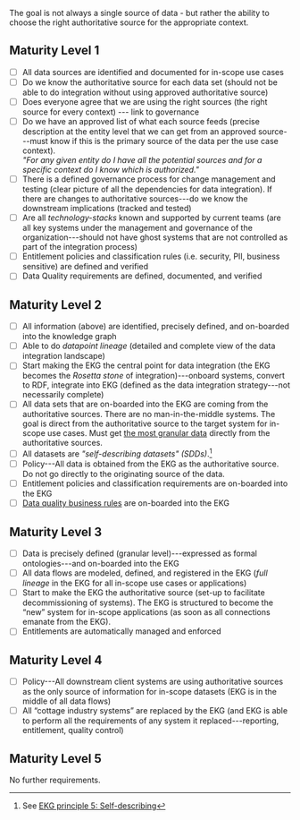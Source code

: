 The goal is not always a single source of data - but rather the ability to choose the right authoritative source
for the appropriate context.

## Maturity Level 1

- [ ] All data sources are identified and documented for in-scope use cases
- [ ] Do we know the authoritative source for each data set (should not be able to do integration without
      using approved authoritative source)
- [ ] Does everyone agree that we are using the right sources (the right source for every
      context) --- link to governance
- [ ] Do we have an approved list of what each source feeds (precise description at the entity level that
      we can get from an approved source---must know if this is the primary source of the data per the
      use case context).<br/>
      _"For any given entity do I have all the potential sources and for a specific context do I know which
      is authorized."_
- [ ] There is a defined governance process for change management and testing (clear picture of all the
      dependencies for data integration).
      If there are changes to authoritative sources---do we know the downstream implications (tracked and tested)
- [ ] Are all _technology-stacks_ known and supported by current teams (are all key systems under the
      management and governance of the organization---should not have ghost systems that are not controlled
      as part of the integration process)
- [ ] Entitlement policies and classification rules (i.e. security, PII, business sensitive) are 
      defined and verified
- [ ] Data Quality requirements are defined, documented, and verified

## Maturity Level 2

- [ ] All information (above) are identified, precisely defined, and on-boarded into the knowledge graph
- [ ] Able to do _datapoint lineage_ (detailed and complete view of the data integration landscape)
- [ ] Start making the EKG the central point for data integration (the EKG becomes the _Rosetta stone_ of
      integration)---onboard systems, convert to RDF, integrate into EKG (defined as the
      data integration strategy---not necessarily complete)
- [ ] All data sets that are on-boarded into the EKG are coming from the authoritative sources.
      There are no man-in-the-middle systems.
      The goal is direct from the authoritative source to the target system for in-scope use cases.
      Must get <ins>the most granular data</ins> directly from the authoritative sources.
- [ ] All datasets are _"self-describing datasets" (SDDs)_.[^principle5]
- [ ] Policy---All data is obtained from the EKG as the authoritative source.
      Do not go directly to the originating source of the data.
- [ ] Entitlement policies and classification requirements are on-boarded into the EKG
- [ ] [Data quality business rules](../../../data-governance/capability/classification-management) 
      are on-boarded into the EKG

## Maturity Level 3

- [ ] Data is precisely defined (granular level)---expressed as formal ontologies---and on-boarded into the EKG
- [ ] All data flows are modeled, defined, and registered in the EKG (_full lineage_ in the EKG for all
      in-scope use cases or applications)
- [ ] Start to make the EKG the authoritative source (set-up to facilitate decommissioning of systems).
      The EKG is structured to become the “new” system for in-scope applications (as soon as all
      connections emanate from the EKG).
- [ ] Entitlements are automatically managed and enforced

## Maturity Level 4

- [ ] Policy---All downstream client systems are using authoritative sources as the only source of information
      for in-scope datasets (EKG is in the middle of all data flows)
- [ ] All “cottage industry systems” are replaced by the EKG (and EKG is able to perform all the 
      requirements of any system it replaced---reporting, entitlement, quality control)

## Maturity Level 5

No further requirements.

[^principle5]: See [EKG principle 5: Self-describing](https://principles.ekgf.org/principle/05-self-describing/)
